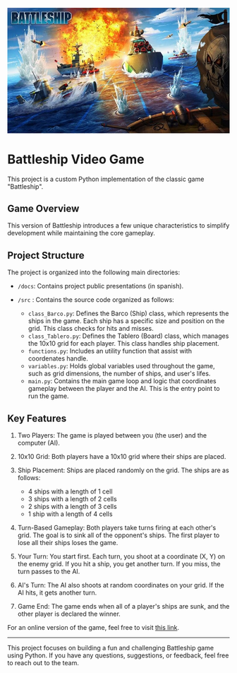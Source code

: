 ![cover](docs/img/battleship_videogame_cover_english.jpg)

# Battleship Video Game

This project is a custom Python implementation of the classic game "Battleship".

## Game Overview

This version of Battleship introduces a few unique characteristics to simplify development while maintaining the core gameplay.

## Project Structure

The project is organized into the following main directories:

- `/docs`: Contains project public presentations (in spanish).
- `/src` : Contains the source code organized as follows:

    - `class_Barco.py`: Defines the Barco (Ship) class, which represents the ships in the game. Each ship has a specific size and position on the grid. This class checks for hits and misses.
    - `class_Tablero.py`: Defines the Tablero (Board) class, which manages the 10x10 grid for each player. This class handles ship placement. 
    - `functions.py`: Includes an utility function that assist with coordenates handle.
    - `variables.py`: Holds global variables used throughout the game, such as grid dimensions, the number of ships, and user's lifes.
    - `main.py`: Contains the main game loop and logic that coordinates gameplay between the player and the AI. This is the entry point to run the game.


## Key Features

1. Two Players: The game is played between you (the user) and the computer (AI).

2. 10x10 Grid: Both players have a 10x10 grid where their ships are placed.

3. Ship Placement: Ships are placed randomly on the grid. The ships are as follows:
    * 4 ships with a length of 1 cell
    * 3 ships with a length of 2 cells
    * 2 ships with a length of 3 cells
    * 1 ship with a length of 4 cells

4. Turn-Based Gameplay: Both players take turns firing at each other's grid. The goal is to sink all of the opponent's ships. The first player to lose all their ships loses the game.

5. Your Turn: You start first. Each turn, you shoot at a coordinate (X, Y) on the enemy grid. If you hit a ship, you get another turn. If you miss, the turn passes to the AI.

6. AI's Turn: The AI also shoots at random coordinates on your grid. If the AI hits, it gets another turn.

7. Game End: The game ends when all of a player's ships are sunk, and the other player is declared the winner.

For an online version of the game, feel free to visit [this link](http://es.battleship-game.org/).

---

This project focuses on building a fun and challenging Battleship game using Python. If you have any questions, suggestions, or feedback, feel free to reach out to the team.